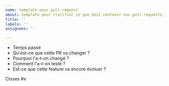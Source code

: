 ```yaml
---
name: template pour pull-request
about: template pour clarifier ce que doit contenir nos pull-requests.
title: ''
labels: ''
assignees: ''

---
```


- Temps passé
- Qu'est-ce que cette PR va changer ?
- Pourquoi l'a-t-on changé ?
- Comment l'a-t-on testé ?
- Est-ce que cette feature va encore évoluer ?

Closes #x

